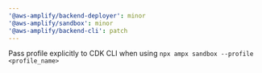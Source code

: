 ```yaml
---
'@aws-amplify/backend-deployer': minor
'@aws-amplify/sandbox': minor
'@aws-amplify/backend-cli': patch
---
```


Pass profile explicitly to CDK CLI when using `npx ampx sandbox --profile <profile_name>`
